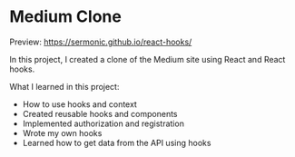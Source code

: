 # Medium Clone

Preview: https://sermonic.github.io/react-hooks/

In this project, I created a clone of the Medium site using React and React hooks.

What I learned in this project:

- How to use hooks and context
- Created reusable hooks and components
- Implemented authorization and registration
- Wrote my own hooks
- Learned how to get data from the API using hooks

